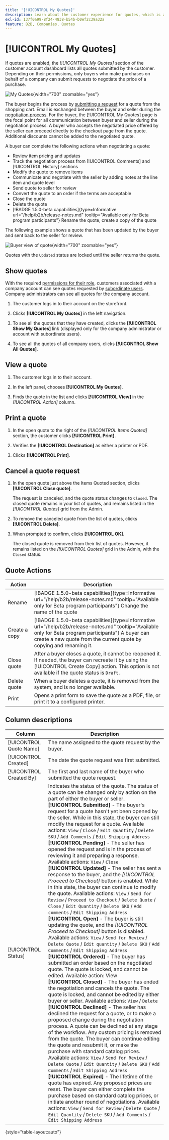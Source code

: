 ```yaml
---
title: '[!UICONTROL My Quotes]'
description: Learn about the customer experience for quotes, which is available in their account dashboard.
exl-id: 137f0a99-8f24-4838-b54b-b0ef2c39a32a
feature: B2B, Companies, Quotes
---
```


# [!UICONTROL My Quotes]

If quotes are enabled, the _[!UICONTROL My Quotes]_ section of the customer account dashboard lists all quotes submitted by the customer. Depending on their permissions, only buyers who make purchases on behalf of a company can submit requests to negotiate the price of a purchase.

![My Quotes](./assets/account-dashboard-my-quotes.png){width="700" zoomable="yes"}

The buyer begins the process by [submitting a request](quote-request.md) for a quote from the shopping cart. Email is exchanged between the buyer and seller during the [negotiation process](quote-price-negotiation.md). For the buyer, the [!UICONTROL My Quotes] page is the focal point for all communication between buyer and seller during the negotiation process. A buyer who accepts the negotiated price offered by the seller can proceed directly to the checkout page from the quote. Additional discounts cannot be added to the negotiated quote.

A buyer can complete the following actions when negotiating a quote:

* Review item pricing and updates
* Track the negotiation process from [!UICONTROL Comments] and [!UICONTROL History] sections
* Modify the quote to remove items
* Communicate and negotiate with the seller by adding notes at the line item and quote level
* Send quote to seller for review
* Convert the quote to an order if the terms are acceptable
* Close the quote
* Delete the quote
* [!BADGE 1.5.0-beta capabilities]{type=Informative url="/help/b2b/release-notes.md" tooltip="Available only for Beta program participants"} Rename the quote, create a copy of the quote

The following example shows a quote that has been updated by the buyer and sent back to the seller for review.


![Buyer view of quote](./assets/account-dashboard-my-quote-detail.png){width="700" zoomable="yes"}

Quotes with the `Updated` status are locked until the seller returns the quote.

## Show quotes

With the required [permissions for their role](account-company-roles-permissions.md), customers associated with a company account can see quotes requested by [subordinate users](account-company-structure.md). Company administrators can see all quotes for the company account.

1. The customer logs in to their account on the storefront.

1. Clicks **[!UICONTROL My Quotes]** in the left navigation.

1. To see all the quotes that they have created, clicks the **[!UICONTROL Show My Quotes]** link (displayed only for the company administrator or account with subordinate users).

1. To see all the quotes of all company users, clicks **[!UICONTROL Show All Quotes]**.

## View a quote

1. The customer logs in to their account.

1. In the left panel, chooses **[!UICONTROL My Quotes]**.

1. Finds the quote in the list and clicks **[!UICONTROL View]** in the _[!UICONTROL Action]_ column.

## Print a quote

1. In the open quote to the right of the _[!UICONTROL Items Quoted]_ section, the customer clicks **[!UICONTROL Print]**.

1. Verifies the **[!UICONTROL Destination]** as either a printer or PDF.

1. Clicks **[!UICONTROL Print]**.

## Cancel a quote request

1. In the open quote just above the Items Quoted section, clicks **[!UICONTROL Close quote]**.

   The request is canceled, and the quote status changes to `Closed`. The closed quote remains in your list of quotes, and remains listed in the _[!UICONTROL Quotes]_ grid from the Admin.

1. To remove the canceled quote from the list of quotes, clicks **[!UICONTROL Delete]**.

1. When prompted to confirm, clicks **[!UICONTROL OK]**.

   The closed quote is removed from their list of quotes. However, it remains listed on the _[!UICONTROL Quotes]_ grid in the Admin, with the `Closed` status.

## Quote Actions

| Action        | Description                                                                                                                                                                                                                  |
|---------------|------------------------------------------------------------------------------------------------------------------------------------------------------------------------------------------------------------------------------|
| Rename        | [!BADGE 1.5.0-beta capabilities]{type=Informative url="/help/b2b/release-notes.md" tooltip="Available only for Beta program participants"} Change the name of the quote                                                      |
| Create a copy | [!BADGE 1.5.0-beta capabilities]{type=Informative url="/help/b2b/release-notes.md" tooltip="Available only for Beta program participants"} A buyer can create a new quote from the current quote by copying and renaming it. |
| Close quote   | After a buyer closes a quote, it cannot be reopened it. If needed, the buyer can recreate it by using the [!UICONTROL Create Copy] action. This option is not available if the quote status is `Draft`.                      |
| Delete quote  | When a buyer deletes a quote, it is removed from the system, and is no longer available.                                                                                                                                     |
| Print         | Opens a print form to save the quote as a PDF, file, or print it to a configured printer.                                                                                                                                    |

## Column descriptions

| Column                  | Description                                                                                                                                                                                                                                                                                                                                                                                                                                                                                                                                                                                                                                                                                                                                                                                                                                                                                                                                                                                                                                                                                                                                                                                                                                                                                                                                                                                                                                                                                                                                                                                                                                                                                                                                                                                                                                                                                                                                                                                                                                                                                                                                                                                                                                                                                                                                                                                                                                                                                                                               |
|-------------------------|-------------------------------------------------------------------------------------------------------------------------------------------------------------------------------------------------------------------------------------------------------------------------------------------------------------------------------------------------------------------------------------------------------------------------------------------------------------------------------------------------------------------------------------------------------------------------------------------------------------------------------------------------------------------------------------------------------------------------------------------------------------------------------------------------------------------------------------------------------------------------------------------------------------------------------------------------------------------------------------------------------------------------------------------------------------------------------------------------------------------------------------------------------------------------------------------------------------------------------------------------------------------------------------------------------------------------------------------------------------------------------------------------------------------------------------------------------------------------------------------------------------------------------------------------------------------------------------------------------------------------------------------------------------------------------------------------------------------------------------------------------------------------------------------------------------------------------------------------------------------------------------------------------------------------------------------------------------------------------------------------------------------------------------------------------------------------------------------------------------------------------------------------------------------------------------------------------------------------------------------------------------------------------------------------------------------------------------------------------------------------------------------------------------------------------------------------------------------------------------------------------------------------------------------|
| [!UICONTROL Quote Name] | The name assigned to the quote request by the buyer.                                                                                                                                                                                                                                                                                                                                                                                                                                                                                                                                                                                                                                                                                                                                                                                                                                                                                                                                                                                                                                                                                                                                                                                                                                                                                                                                                                                                                                                                                                                                                                                                                                                                                                                                                                                                                                                                                                                                                                                                                                                                                                                                                                                                                                                                                                                                                                                                                                                                                      |
| [!UICONTROL Created]    | The date the quote request was first submitted.                                                                                                                                                                                                                                                                                                                                                                                                                                                                                                                                                                                                                                                                                                                                                                                                                                                                                                                                                                                                                                                                                                                                                                                                                                                                                                                                                                                                                                                                                                                                                                                                                                                                                                                                                                                                                                                                                                                                                                                                                                                                                                                                                                                                                                                                                                                                                                                                                                                                                           |
| [!UICONTROL Created By] | The first and last name of the buyer who submitted the quote request.                                                                                                                                                                                                                                                                                                                                                                                                                                                                                                                                                                                                                                                                                                                                                                                                                                                                                                                                                                                                                                                                                                                                                                                                                                                                                                                                                                                                                                                                                                                                                                                                                                                                                                                                                                                                                                                                                                                                                                                                                                                                                                                                                                                                                                                                                                                                                                                                                                                                     |
| [!UICONTROL Status]     | Indicates the status of the quote. The status of a quote can be changed only by action on the part of either the buyer or seller. <br/>**[!UICONTROL Submitted]** - The buyer's request for a quote hasn't yet been opened by the seller. While in this state, the buyer can still modify the request for a quote. Available actions: `View` / `Close` / `Edit Quantity` / `Delete SKU` / `Add Comments` / `Edit Shipping Address` <br/>**[!UICONTROL Pending]** - The seller has opened the request and is in the process of reviewing it and preparing a response. Available actions: `View` / `Close` <br/>**[!UICONTROL Updated]** - The seller has sent a response to the buyer, and the _[!UICONTROL Proceed to Checkout]_ button is enabled. While in this state, the buyer can continue to modify the quote. Available actions: `View` / `Send for Review` / `Proceed to Checkout` / `Delete Quote` / `Close` / `Edit Quantity` / `Delete SKU` / `Add comments` / `Edit Shipping Address` <br/>**[!UICONTROL Open]** - The buyer is still updating the quote, and the _[!UICONTROL Proceed to Checkout]_ button is disabled. Available actions: `View` / `Send for Review` / `Delete Quote` / `Edit quantity` / `Delete SKU` / `Add Comments` / `Edit Shipping Address` <br/>**[!UICONTROL Ordered]** - The buyer has submitted an order based on the negotiated quote. The quote is locked, and cannot be edited. Available action: View <br/>**[!UICONTROL Closed]** - The buyer has ended the negotiation and cancels the quote. The quote is locked, and cannot be edited by either buyer or seller. Available actions: `View` / `Delete` <br/>**[!UICONTROL Declined]** - The seller has declined the request for a quote, or to make a proposed change during the negotiation process. A quote can be declined at any stage of the workflow. Any custom pricing is removed from the quote. The buyer can continue editing the quote and resubmit it, or make the purchase with standard catalog prices. Available actions: `View` / `Send for Review` / `Delete Quote` / `Edit Quantity` / `Delete SKU` / `Add Comments` / `Edit Shipping Address` <br/>**[!UICONTROL Expired]** - The lifetime of the quote has expired. Any proposed prices are reset. The buyer can either complete the purchase based on standard catalog prices, or initiate another round of negotiations. Available actions: `View` / `Send for Review` / `Delete Quote` / `Edit Quantity` / `Delete SKU` / `Add Comments` / `Edit Shipping Address` |

{style="table-layout:auto"}
